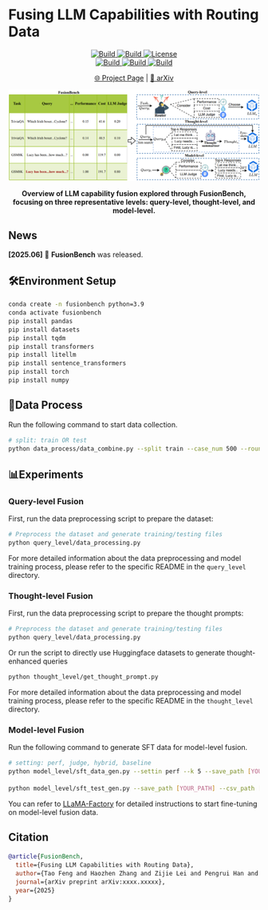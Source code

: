 # Fusing LLM Capabilities with Routing Data

<p align="center">
    <a href="https://ulab-uiuc.github.io/FusionBench/">
        <img alt="Build" src="https://img.shields.io/badge/Project-Page-blue">
    </a>
    <a href="http://arxiv.org/abs/xxxx.xxxxx">
        <img alt="Build" src="https://img.shields.io/badge/arXiv-xxxx.xxxxx-red?logo=arxiv">
    </a>
    <!-- <a href="xxx">
        <img alt="Build" src="https://img.shields.io/badge/Twitter-black?logo=X">
    </a> -->
    <a href="https://github.com/ulab-uiuc/FusionBench/blob/master/LICENSE">
        <img alt="License" src="https://img.shields.io/badge/LICENSE-MIT-green">
    </a>
    <br>
    <a href="https://github.com/ulab-uiuc/FusionBench">
        <img alt="Build" src="https://img.shields.io/github/stars/ulab-uiuc/FusionBench">
    </a>
    <a href="https://github.com/ulab-uiuc/FusionBench">
        <img alt="Build" src="https://img.shields.io/github/forks/ulab-uiuc/FusionBench">
    </a>
    <a href="https://github.com/ulab-uiuc/FusionBench">
        <img alt="Build" src="https://img.shields.io/github/issues/ulab-uiuc/FusionBench">
    </a>
</p>


<p align="center">
    <a href="https://ulab-uiuc.github.io/FusionBench/">🌐 Project Page</a> |
    <a href="http://arxiv.org/abs/xxxx.xxxxx">📜 arXiv</a>
    <!-- <a href="xxx">📮 Twitter Post</a> -->
<p>



<div align="center">
  <img src="./figures/fusion.jpg" width="700" alt="FusionBench">
  <p><b>Overview of LLM capability fusion explored through FusionBench, focusing on three representative levels: query-level, thought-level, and model-level.</b></p>
</div>


## News

**[2025.06]** 🌟 **FusionBench** was released.



## 🛠️Environment Setup

```bash
conda create -n fusionbench python=3.9
conda activate fusionbench
pip install pandas
pip install datasets
pip install tqdm
pip install transformers
pip install litellm
pip install sentence_transformers
pip install torch
pip install numpy
```



## 🎯Data Process

Run the following command to start data collection.

```bash
# split: train OR test
python data_process/data_combine.py --split train --case_num 500 --round 5
```




## 📊Experiments


### Query-level Fusion

First, run the data preprocessing script to prepare the dataset:

```bash
# Preprocess the dataset and generate training/testing files
python query_level/data_processing.py
```

For more detailed information about the data preprocessing and model training process, please refer to the specific README in the `query_level` directory.



### Thought-level Fusion
First, run the data preprocessing script to prepare the thought prompts:

```bash
# Preprocess the dataset and generate training/testing files
python query_level/data_processing.py
```

Or run the script to directly use Huggingface datasets to generate thought-enhanced queries

```bash
python thought_level/get_thought_prompt.py
```

For more detailed information about the data preprocessing and model training process, please refer to the specific README in the `thought_level` directory.


### Model-level Fusion


Run the following command to generate SFT data for model-level fusion.

```bash
# setting: perf, judge, hybrid, baseline
python model_level/sft_data_gen.py --settin perf --k 5 --save_path [YOUR_PATH] --csv_path_with_judge [YOUR_PATH]

python model_level/sft_test_gen.py --save_path [YOUR_PATH] --csv_path [YOUR_PATH]
```


You can refer to [LLaMA-Factory](https://github.com/hiyouga/LLaMA-Factory) for detailed instructions to start fine-tuning on model-level fusion data.



## Citation

```bibtex
@article{FusionBench,
  title={Fusing LLM Capabilities with Routing Data},
  author={Tao Feng and Haozhen Zhang and Zijie Lei and Pengrui Han and Mostofa Patwary and Mohammad Shoeybi and Bryan Catanzaro and Jiaxuan You},
  journal={arXiv preprint arXiv:xxxx.xxxxx},
  year={2025}
}
```

